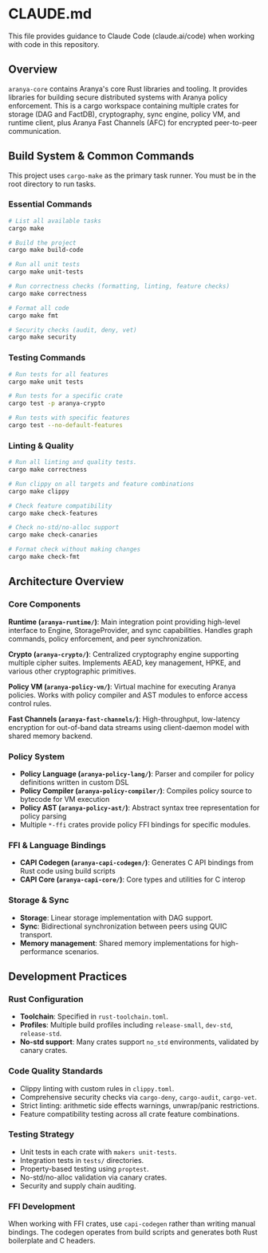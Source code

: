 # CLAUDE.md

This file provides guidance to Claude Code (claude.ai/code) when
working with code in this repository.

## Overview

`aranya-core` contains Aranya's core Rust libraries and tooling.
It provides libraries for building secure distributed systems
with Aranya policy enforcement. This is a cargo workspace
containing multiple crates for storage (DAG and FactDB),
cryptography, sync engine, policy VM, and runtime client, plus
Aranya Fast Channels (AFC) for encrypted peer-to-peer
communication.

## Build System & Common Commands

This project uses `cargo-make` as the primary task runner. You
must be in the root directory to run tasks.

### Essential Commands

```bash
# List all available tasks
cargo make

# Build the project
cargo make build-code

# Run all unit tests
cargo make unit-tests

# Run correctness checks (formatting, linting, feature checks)
cargo make correctness

# Format all code
cargo make fmt

# Security checks (audit, deny, vet)
cargo make security
```

### Testing Commands

```bash
# Run tests for all features
cargo make unit tests

# Run tests for a specific crate
cargo test -p aranya-crypto

# Run tests with specific features
cargo test --no-default-features
```

### Linting & Quality

```bash
# Run all linting and quality tests.
cargo make correctness

# Run clippy on all targets and feature combinations
cargo make clippy

# Check feature compatibility
cargo make check-features

# Check no-std/no-alloc support
cargo make check-canaries

# Format check without making changes
cargo make check-fmt
```

## Architecture Overview

### Core Components

**Runtime (`aranya-runtime/`)**: Main integration point providing
high-level interface to Engine, StorageProvider, and sync
capabilities. Handles graph commands, policy enforcement, and
peer synchronization.

**Crypto (`aranya-crypto/`)**: Centralized cryptography engine
supporting multiple cipher suites. Implements AEAD, key
management, HPKE, and various other cryptographic primitives.

**Policy VM (`aranya-policy-vm/`)**: Virtual machine for
executing Aranya policies. Works with policy compiler and AST
modules to enforce access control rules.

**Fast Channels (`aranya-fast-channels/`)**: High-throughput,
low-latency encryption for out-of-band data streams using
client-daemon model with shared memory backend.

### Policy System

- **Policy Language (`aranya-policy-lang/`)**: Parser and
  compiler for policy definitions written in custom DSL
- **Policy Compiler (`aranya-policy-compiler/`)**: Compiles
  policy source to bytecode for VM execution
- **Policy AST (`aranya-policy-ast/`)**: Abstract syntax tree
  representation for policy parsing
- Multiple `*-ffi` crates provide policy FFI bindings for
  specific modules.

### FFI & Language Bindings

- **CAPI Codegen (`aranya-capi-codegen/`)**: Generates C API
  bindings from Rust code using build scripts
- **CAPI Core (`aranya-capi-core/`)**: Core types and utilities
  for C interop

### Storage & Sync

- **Storage**: Linear storage implementation with DAG support.
- **Sync**: Bidirectional synchronization between peers using
  QUIC transport.
- **Memory management**: Shared memory implementations for
  high-performance scenarios.

## Development Practices

### Rust Configuration

- **Toolchain**: Specified in `rust-toolchain.toml`.
- **Profiles**: Multiple build profiles including
  `release-small`, `dev-std`, `release-std`.
- **No-std support**: Many crates support `no_std` environments,
  validated by canary crates.

### Code Quality Standards

- Clippy linting with custom rules in `clippy.toml`.
- Comprehensive security checks via `cargo-deny`, `cargo-audit`,
  `cargo-vet`.
- Strict linting: arithmetic side effects warnings, unwrap/panic
  restrictions.
- Feature compatibility testing across all crate feature
  combinations.

### Testing Strategy

- Unit tests in each crate with `makers unit-tests`.
- Integration tests in `tests/` directories.
- Property-based testing using `proptest`.
- No-std/no-alloc validation via canary crates.
- Security and supply chain auditing.

### FFI Development

When working with FFI crates, use `capi-codegen` rather than
writing manual bindings. The codegen operates from build scripts
and generates both Rust boilerplate and C headers.
